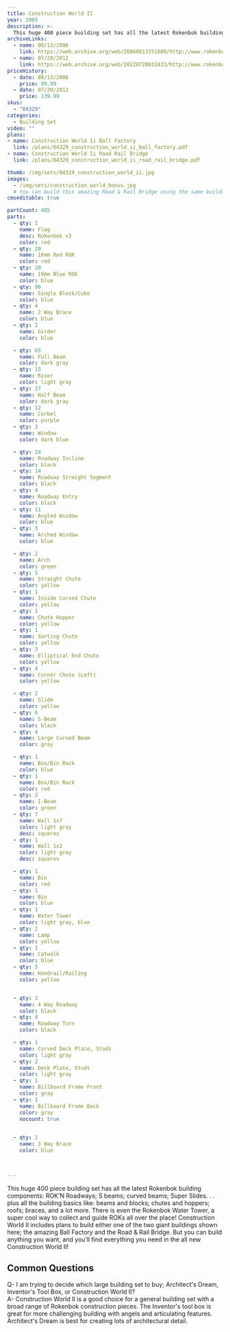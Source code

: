 ```yaml
---
title: Construction World II
year: 2005
description: >-
  This huge 400 piece building set has all the latest Rokenbok building components: ROK’N Roadways; S beams; curved beams; Super Slides. . . plus all the building basics like: beams and blocks; chutes and hoppers; roofs; braces, and a lot more. There is even the Rokenbok Water Tower, a super cool way to collect and guide ROKs all over the place!
archiveLinks:
  - name: 08/13/2006
    link: https://web.archive.org/web/20060813151809/http://www.rokenbok.com/catalog/pd_bs_04329.html
  - name: 07/20/2012
    link: https://web.archive.org/web/20120720032433/http://www.rokenbok.com/estore/construction/construction-world-ii
priceHistory:
  - date: 08/13/2006
    price: 99.99
  - date: 07/20/2012
    price: 139.99
skus:
  - "04329"
categories: 
  - Building Set
video: ""
plans:
- name: Construction World Ii Ball Factory
  link: /plans/04329_construction_world_ii_ball_factory.pdf
- name: Construction World Ii Road Rail Bridge
  link: /plans/04329_construction_world_ii_road_rail_bridge.pdf

thumb: /img/sets/04329_construction_world_ii.jpg
images:
  - /img/sets/construction_world_bonus.jpg
  # You can build this amazing Road & Rail Bridge using the same building pieces that are included in your Construction World II building set.
cmseditable: true

partCount: 405
parts:
  - qty: 1
    name: Flag
    desc: Rokenbok v3
    color: red
  - qty: 20
    name: 16mm Red ROK
    color: red
  - qty: 20
    name: 19mm Blue ROK
    color: blue
  - qty: 96
    name: Single Block/Cube
    color: blue
  - qty: 4
    name: 2 Way Brace
    color: blue
  - qty: 2
    name: Girder
    color: blue

  - qty: 65
    name: Full Beam
    color: dark gray
  - qty: 15
    name: Riser
    color: light gray
  - qty: 27
    name: Half Beam
    color: dark gray
  - qty: 12
    name: Corbel
    color: purple
  - qty: 3
    name: Window
    color: dark blue

  - qty: 24
    name: Roadway Incline
    color: black
  - qty: 14
    name: Roadway Straight Segment
    color: black
  - qty: 4
    name: Roadway Entry
    color: black
  - qty: 11
    name: Angled Window
    color: blue
  - qty: 3
    name: Arched Window
    color: blue

  - qty: 2
    name: Arch
    color: green
  - qty: 5
    name: Straight Chute
    color: yellow
  - qty: 1
    name: Inside Curved Chute
    color: yellow
  - qty: 1
    name: Chute Hopper
    color: yellow
  - qty: 1
    name: Sorting Chute
    color: yellow
  - qty: 3
    name: Elliptical End Chute
    color: yellow
  - qty: 4
    name: Corner Chute (Left)
    color: yellow

  - qty: 2
    name: Slide
    color: yellow
  - qty: 6
    name: S-Beam
    color: black
  - qty: 4
    name: Large Curved Beam
    color: gray

  - qty: 1
    name: Box/Bin Rack
    color: blue
  - qty: 1
    name: Box/Bin Rack
    color: red
  - qty: 2
    name: I-Beam
    color: green
  - qty: 7
    name: Wall 1x7
    color: light gray
    desc: squares
  - qty: 1
    name: Wall 1x2
    color: light gray
    desc: squares

  - qty: 1
    name: Bin
    color: red
  - qty: 1
    name: Bin
    color: blue
  - qty: 1
    name: Water Tower
    color: light gray, blue
  - qty: 2
    name: Lamp
    color: yellow
  - qty: 1
    name: Catwalk
    color: blue
  - qty: 5
    name: Handrail/Railing
    color: yellow


  - qty: 3
    name: 4 Way Roadway
    color: black
  - qty: 4
    name: Roadway Turn
    color: black

  - qty: 1
    name: Curved Deck Plate, Studs
    color: light gray
  - qty: 2
    name: Deck Plate, Studs
    color: light gray
  - qty: 1
    name: Billboard Frame Front
    color: gray
  - qty: 1
    name: Billboard Frame Back
    color: gray
    nocount: true
  

  - qty: 2
    name: 3 Way Brace
    color: blue
  


---
```

This huge 400 piece building set has all the latest Rokenbok building components: ROK’N Roadways; S beams; curved beams; Super Slides. . . plus all the building basics like: beams and blocks; chutes and hoppers; roofs; braces, and a lot more. There is even the Rokenbok Water Tower, a super cool way to collect and guide ROKs all over the place! Construction World II includes plans to build either one of the two giant buildings shown here; the amazing Ball Factory and the Road & Rail Bridge. But you can build anything you want, and you’ll find everything you need in the all new Construction World II!

## Common Questions
Q- I am trying to decide which large building set to buy; Architect's Dream, Inventor's Tool Box, or Construction World II?    
A- Construction World II is a good choice for a general building set with a broad range of Rokenbok construction pieces.  The Inventor's tool box is great for more challenging building with angels and articulating features.  Architect's Dream is best for creating lots of architectural detail.
